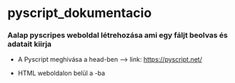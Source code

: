 # pyscript_dokumentacio
### Aalap pyscripes weboldal létrehozása ami egy fáljt beolvas és adatait kiirja

* A Pyscript meghivása a head-ben --> link: https://pyscript.net/  

* HTML weboldalon belül a <body>-ba <py-script>
